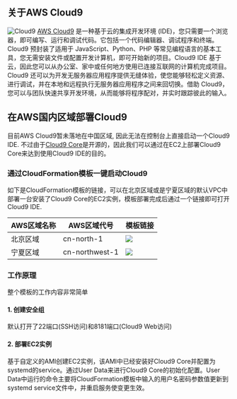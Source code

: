 ## 关于AWS Cloud9
![Cloud9](https://d1.awsstatic.com/product-marketing/Tulip/AWS_Cloud9_Asset01_R3_P.22c006faf1258710ffbdd756ec83ea97449e9da3.png)
[AWS Cloud9](https://aws.amazon.com/cn/cloud9/?nc1=h_ls) 是一种基于云的集成开发环境 (IDE)，您只需要一个浏览器，即可编写、运行和调试代码。它包括一个代码编辑器、调试程序和终端。Cloud9 预封装了适用于 JavaScript、Python、PHP 等常见编程语言的基本工具，您无需安装文件或配置开发计算机，即可开始新的项目。Cloud9 IDE 基于云，因此您可以从办公室、家中或任何地方使用已连接互联网的计算机完成项目。Cloud9 还可以为开发无服务器应用程序提供无缝体验，使您能够轻松定义资源、进行调试，并在本地和远程执行无服务器应用程序之间来回切换。借助 Cloud9，您可以与团队快速共享开发环境，从而能够将程序配对，并实时跟踪彼此的输入。

## 在AWS国内区域部署Cloud9
目前AWS Cloud9暂未落地在中国区域, 因此无法在控制台上直接启动一个Cloud9 IDE. 不过由于[Cloud9 Core](https://github.com/c9/core)是开源的，因此我们可以通过在EC2上部署Cloud9 Core来达到使用Cloud9 IDE的目的。

### 通过CloudFormation模板一键启动Cloud9

如下是CloudFormation模板的链接，可以在北京区域或是宁夏区域的默认VPC中部署一台安装了Cloud9 Core的EC2实例，模板部署完成后通过一个链接即可打开Cloud9 IDE.

AWS区域名称 | AWS区域代号|模板链接
--- | --- | ---
北京区域 | cn-north-1| [![](https://s3.amazonaws.com/cloudformation-examples/cloudformation-launch-stack.png)](https://console.amazonaws.cn/cloudformation/home?region=cn-north-1#/stacks/quickcreate?templateUrl=https%3A%2F%2Flinjungz-workshop.s3-ap-southeast-1.amazonaws.com%2Fcloud9-china.json&stackName=Cloud9&param_c9Password=passw0rd&param_c9UserName=aws)
宁夏区域 | cn-northwest-1 | [![](https://s3.amazonaws.com/cloudformation-examples/cloudformation-launch-stack.png)](https://console.amazonaws.cn/cloudformation/home?region=cn-northwest-1#/stacks/quickcreate?templateUrl=https%3A%2F%2Flinjungz-workshop.s3-ap-southeast-1.amazonaws.com%2Fcloud9-china.json&stackName=Cloud9&param_c9Password=passw0rd&param_c9UserName=aws)

### 工作原理

整个模板的工作内容非常简单

#### 1. 创建安全组
默认打开了22端口(SSH访问)和8181端口(Cloud9 Web访问)

#### 2. 部署EC2实例
基于自定义的AMI创建EC2实例，该AMI中已经安装好Cloud9 Core并配置为systemd的service。通过User Data来进行Cloud9 Core的初始化配置。User Data中运行的命令主要将CloudFormation模板中输入的用户名密码参数值更新到systemd service文件中，并重启服务使变更生效。


